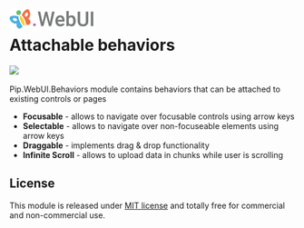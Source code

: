 # <img src="https://github.com/pip-webui/pip-webui/raw/master/doc/Logo.png" alt="Pip.WebUI Logo" style="max-width:30%"> <br/> Attachable behaviors

![](https://img.shields.io/badge/license-MIT-blue.svg)

Pip.WebUI.Behaviors module contains behaviors that can be attached to existing controls or pages

* **Focusable** - allows to navigate over focusable controls using arrow keys
* **Selectable** - allows to navigate over non-focuseable elements using arrow keys
* **Draggable** - implements drag & drop functionality
* **Infinite Scroll** - allows to upload data in chunks while user is scrolling

## <a name="license"></a>License

This module is released under [MIT license](License) and totally free for commercial and non-commercial use.
